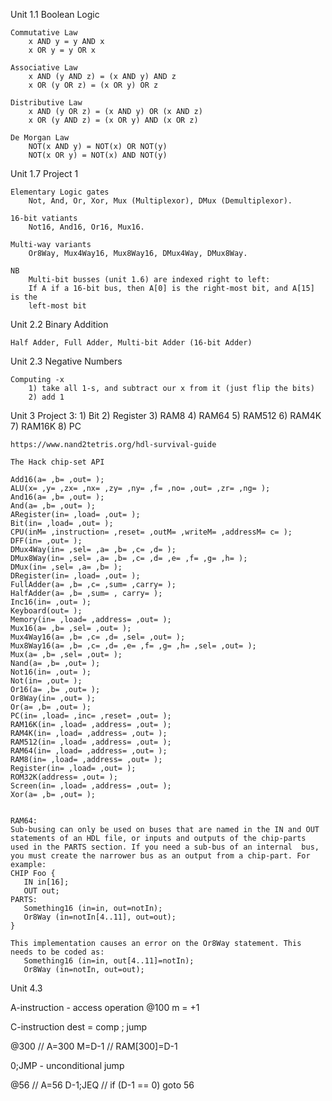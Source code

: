 Unit 1.1 Boolean Logic

    Commutative Law
        x AND y = y AND x
        x OR y = y OR x

    Associative Law
        x AND (y AND z) = (x AND y) AND z
        x OR (y OR z) = (x OR y) OR z

    Distributive Law
        x AND (y OR z) = (x AND y) OR (x AND z)
        x OR (y AND z) = (x OR y) AND (x OR z)

    De Morgan Law
        NOT(x AND y) = NOT(x) OR NOT(y)
        NOT(x OR y) = NOT(x) AND NOT(y)

Unit 1.7 Project 1

    Elementary Logic gates
        Not, And, Or, Xor, Mux (Multiplexor), DMux (Demultiplexor).

    16-bit vatiants
        Not16, And16, Or16, Mux16.

    Multi-way variants
        Or8Way, Mux4Way16, Mux8Way16, DMux4Way, DMux8Way.

    NB
        Multi-bit busses (unit 1.6) are indexed right to left:
        If A if a 16-bit bus, then A[0] is the right-most bit, and A[15] is the
        left-most bit

Unit 2.2 Binary Addition

    Half Adder, Full Adder, Multi-bit Adder (16-bit Adder)

Unit 2.3 Negative Numbers

    Computing -x
        1) take all 1-s, and subtract our x from it (just flip the bits)
        2) add 1

Unit 3
    Project 3:
        1) Bit
        2) Register
        3) RAM8
        4) RAM64
        5) RAM512
        6) RAM4K
        7) RAM16K
        8) PC

    https://www.nand2tetris.org/hdl-survival-guide

    The Hack chip-set API

    Add16(a= ,b= ,out= );
    ALU(x= ,y= ,zx= ,nx= ,zy= ,ny= ,f= ,no= ,out= ,zr= ,ng= );
    And16(a= ,b= ,out= );
    And(a= ,b= ,out= );
    ARegister(in= ,load= ,out= );
    Bit(in= ,load= ,out= );
    CPU(inM= ,instruction= ,reset= ,outM= ,writeM= ,addressM= c= );
    DFF(in= ,out= );
    DMux4Way(in= ,sel= ,a= ,b= ,c= ,d= );
    DMux8Way(in= ,sel= ,a= ,b= ,c= ,d= ,e= ,f= ,g= ,h= );
    DMux(in= ,sel= ,a= ,b= );
    DRegister(in= ,load= ,out= );
    FullAdder(a= ,b= ,c= ,sum= ,carry= );
    HalfAdder(a= ,b= ,sum= , carry= );
    Inc16(in= ,out= );
    Keyboard(out= );
    Memory(in= ,load= ,address= ,out= );
    Mux16(a= ,b= ,sel= ,out= );
    Mux4Way16(a= ,b= ,c= ,d= ,sel= ,out= );
    Mux8Way16(a= ,b= ,c= ,d= ,e= ,f= ,g= ,h= ,sel= ,out= );
    Mux(a= ,b= ,sel= ,out= );
    Nand(a= ,b= ,out= );
    Not16(in= ,out= );
    Not(in= ,out= );
    Or16(a= ,b= ,out= );
    Or8Way(in= ,out= );
    Or(a= ,b= ,out= );
    PC(in= ,load= ,inc= ,reset= ,out= );
    RAM16K(in= ,load= ,address= ,out= );
    RAM4K(in= ,load= ,address= ,out= );
    RAM512(in= ,load= ,address= ,out= );
    RAM64(in= ,load= ,address= ,out= );
    RAM8(in= ,load= ,address= ,out= );
    Register(in= ,load= ,out= );
    ROM32K(address= ,out= );
    Screen(in= ,load= ,address= ,out= );
    Xor(a= ,b= ,out= );


    RAM64:
	Sub-busing can only be used on buses that are named in the IN and OUT statements of an HDL file, or inputs and outputs of the chip-parts used in the PARTS section. If you need a sub-bus of an internal  bus, you must create the narrower bus as an output from a chip-part. For example:
	CHIP Foo {
	   IN in[16];
	   OUT out;
	PARTS:
	   Something16 (in=in, out=notIn);
	   Or8Way (in=notIn[4..11], out=out);
	}

	This implementation causes an error on the Or8Way statement. This needs to be coded as:
	   Something16 (in=in, out[4..11]=notIn);
	   Or8Way (in=notIn, out=out);


Unit 4.3

A-instruction - access operation
@100
m = +1

C-instruction
dest = comp ; jump

@300 // A=300
M=D-1 // RAM[300]=D-1

0;JMP - unconditional jump

@56 // A=56
D-1;JEQ // if (D-1 == 0) goto 56
